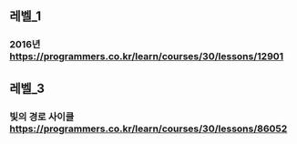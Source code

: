 ## 레벨_1
### 2016년  https://programmers.co.kr/learn/courses/30/lessons/12901

## 레벨_3
### 빛의 경로 사이클  https://programmers.co.kr/learn/courses/30/lessons/86052
